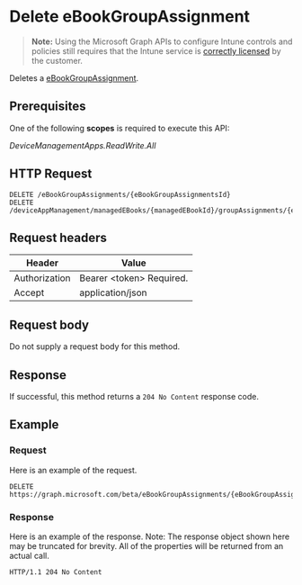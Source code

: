 ﻿# Delete eBookGroupAssignment

> **Note:** Using the Microsoft Graph APIs to configure Intune controls and policies still requires that the Intune service is [correctly licensed](https://go.microsoft.com/fwlink/?linkid=839381) by the customer.

Deletes a [eBookGroupAssignment](../resources/intune_books_ebookgroupassignment.md).
## Prerequisites
One of the following **scopes** is required to execute this API:

*DeviceManagementApps.ReadWrite.All*
## HTTP Request
<!-- {
  "blockType": "ignored"
}
-->
```http
DELETE /eBookGroupAssignments/{eBookGroupAssignmentsId}
DELETE /deviceAppManagement/managedEBooks/{managedEBookId}/groupAssignments/{eBookGroupAssignmentId}
```

## Request headers
|Header|Value|
|---|---|
|Authorization|Bearer &lt;token&gt; Required.|
|Accept|application/json|

## Request body
Do not supply a request body for this method.

## Response
If successful, this method returns a `204 No Content` response code.

## Example
### Request
Here is an example of the request.
```http
DELETE https://graph.microsoft.com/beta/eBookGroupAssignments/{eBookGroupAssignmentsId}
```

### Response
Here is an example of the response. Note: The response object shown here may be truncated for brevity. All of the properties will be returned from an actual call.
```http
HTTP/1.1 204 No Content
```




